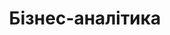 ---
title: "Бізнес-аналітика"
section_image: "/content-images/services_img_4.png"
img_render_class: 'obj-fit-cover border-radius'
weight: 4
---